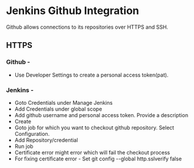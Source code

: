 # Jenkins Github Integration

Github allows connections to its repositories over HTTPS and SSH.

## HTTPS

### Github - 
- Use Developer Settings to create a personal access token(pat).


### Jenkins - 
- Goto Credentials under Manage Jenkins
- Add Credentials under global scope
- Add github username and personal access token. Provide a description
- Create
- Goto job for which you want to checkout github repository. Select Configuration.
- Add Repository/credential 
- Run job
- Certificate error might error which will fail the checkout process
- For fixing certificate error - Set git config --global http.sslverify false



